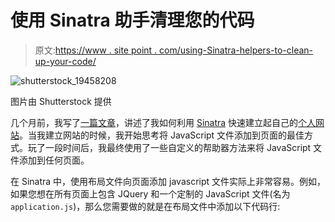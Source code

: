 # 使用 Sinatra 助手清理您的代码

> 原文:[https://www . site point . com/using-Sinatra-helpers-to-clean-up-your-code/](https://www.sitepoint.com/using-sinatra-helpers-to-clean-up-your-code/)

![](../Images/d3323f882cb7739e025499896f376eed.png "shutterstock_19458208")

图片由 Shutterstock 提供

几个月前，我写了[一篇文章](https://www.sitepoint.com/sinatra-heroku-super-fast-deployment/)，讲述了我如何利用 [Sinatra](http://www.sinatrarb.com/) 快速建立起自己的[个人网站](http://daz4126.com/)。当我建立网站的时候，我开始思考将 JavaScript 文件添加到页面的最佳方式。玩了一段时间后，我最终使用了一些自定义的帮助器方法来将 JavaScript 文件添加到任何页面。

在 Sinatra 中，使用布局文件向页面添加 javascript 文件实际上非常容易。例如，如果您想在所有页面上包含 JQuery 和一个定制的 JavaScript 文件(名为`application.js`)，那么您需要做的就是在布局文件中添加以下代码行: